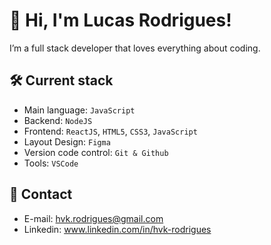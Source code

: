 # 👋 Hi, I'm Lucas Rodrigues! 


I’m a full stack developer that loves everything about coding.

## 🛠️ Current stack

- Main language: `JavaScript`
- Backend: `NodeJS`
- Frontend: `ReactJS`, `HTML5`, `CSS3`, `JavaScript`
- Layout Design: `Figma`
- Version code control: `Git & Github`
- Tools: `VSCode`

## 💬 Contact

- E-mail: hvk.rodrigues@gmail.com
- Linkedin: www.linkedin.com/in/hvk-rodrigues
